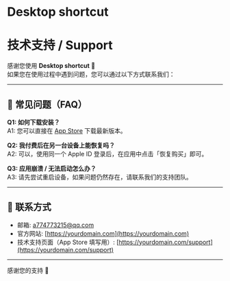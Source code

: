 # Desktop shortcut
# 技术支持 / Support

感谢您使用 **Desktop shortcut** 🎉  
如果您在使用过程中遇到问题，您可以通过以下方式联系我们：

---

## 📖 常见问题（FAQ）

**Q1: 如何下载安装？**  
A1: 您可以直接在 [App Store](https://apps.apple.com) 下载最新版本。  

**Q2: 我付费后在另一台设备上能恢复吗？**  
A2: 可以，使用同一个 Apple ID 登录后，在应用中点击「恢复购买」即可。  

**Q3: 应用崩溃 / 无法启动怎么办？**  
A3: 请先尝试重启设备，如果问题仍然存在，请联系我们的支持团队。  

---

## 📩 联系方式

- 邮箱: [a774773215@qq.com](mailto:a774773215@qq.com)  
- 官方网站: [https://yourdomain.com](https://yourdomain.com)
- 技术支持页面（App Store 填写用）: [https://yourdomain.com/support](https://yourdomain.com/support)  

---

感谢您的支持 💙  
